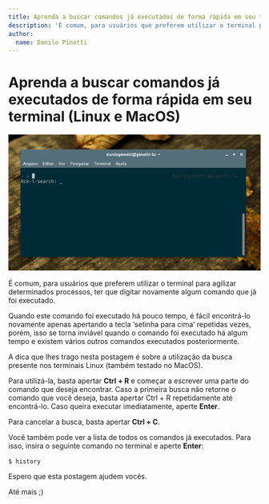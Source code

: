 ```yaml
---
title: Aprenda a buscar comandos já executados de forma rápida em seu terminal (Linux e MacOS)
description: 'É comum, para usuários que preferem utilizar o terminal para agilizar determinados processos, ter que digitar novamente algum comando que já foi executado.'
author:
  name: Danilo Pinotti
---
```

# Aprenda a buscar comandos já executados de forma rápida em seu terminal (Linux e MacOS)
![Busca no terminal](https://github.com/danilopinotti/blog-posts/raw/master/assets/terminal-search.png "Busca no terminal")

É comum, para usuários que preferem utilizar o terminal para agilizar determinados processos, ter que digitar novamente algum comando que já foi executado.

Quando este comando foi executado há pouco tempo, é fácil encontrá-lo novamente apenas apertando a tecla ‘setinha para cima’ repetidas vezes, porém, isso se torna inviável quando o comando foi executado há algum tempo e existem vários outros comandos executados posteriormente.

A dica que lhes trago nesta postagem é sobre a utilização da busca presente nos terminais Linux (também testado no MacOS).

Para utilizá-la, basta apertar **Ctrl + R** e começar a escrever uma parte do comando que deseja encontrar. Caso a primeira busca não retorne o comando que você deseja, basta apertar Ctrl + R repetidamente até encontrá-lo. Caso queira executar imediatamente, aperte **Enter**.

Para cancelar a busca, basta apertar **Ctrl + C**.

Você também pode ver a lista de todos os comandos já executados. Para isso, insira o seguinte comando no terminal e aperte **Enter**:
```
$ history
```

Espero que esta postagem ajudem vocês.

Até mais ;)

